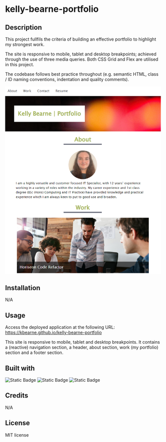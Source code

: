 # kelly-bearne-portfolio

## Description

This project fullfils the criteria of building an effective portfolio to highlight my strongest work.

The site is responsive to mobile, tablet and desktop breakpoints; achieved through the use of three media queries. Both CSS Grid and Flex are utilised in this project.

The codebase follows best practice throughout (e.g. semantic HTML, class / ID naming conventions, indentation and quality comments).

![Screenshot of the website](./assets/images/websiteScreenshot.png)

## Installation

N/A

## Usage

Access the deployed application at the following URL: https://kbearne.github.io/kelly-bearne-portfolio

This site is responsive to mobile, tablet and desktop breakpoints. It contains a (reactive) navigation section, a header, about section, work (my portfolio) section and a footer section.

## Built with

![Static Badge](https://img.shields.io/badge/HTML-blue) ![Static Badge](https://img.shields.io/badge/CSS-blue) ![Static Badge](https://img.shields.io/badge/JavaScript-blue)

## Credits

N/A

## License

MIT license